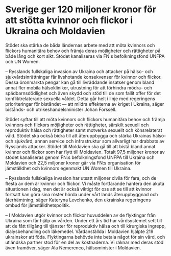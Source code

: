 # Sverige ger 120 miljoner kronor för att stötta kvinnor och flickor i Ukraina och Moldavien

Stödet ska stärka de båda ländernas arbete med att möta kvinnors och flickors humanitära behov och främja deras möjligheter och rättigheter på både lång och kort sikt. Stödet kanaliseras via FN:s befolkningsfond UNFPA och UN Women.

– Rysslands fullskaliga invasion av Ukraina och attacker på hälso- och sjukvårdsinrättningar får livshotande konsekvenser för kvinnor och flickor. Dessa öronmärkta pengar kan gå till livräddande insatser genom bland annat fler mobila hälsokliniker, utrustning för att förhindra mödra- och spädbarnsdödlighet och även skydd och stöd till de som fallit offer för det konfliktrelaterade sexuella våldet. Detta går helt i linje med regeringens prioriteringar för biståndet — att mildra effekterna av kriget i Ukraina, säger bistånds- och utrikeshandelsminister Johan Forssell.

Stödet syftar till att möta kvinnors och flickors humanitära behov och främja kvinnors och flickors möjligheter och rättigheter, särskilt sexuell och reproduktiv hälsa och rättigheter samt motverka sexuellt och könsrelaterat våld. Stödet ska också bidra till att återuppbygga och stärka Ukrainas hälso- och sjukvård, annan service och infrastruktur som allvarligt har drabbats av Rysslands attacker. Stödet till Moldavien ska gå till att bistå bland annat kvinnor och flickor som har flytt till Moldavien. Totalt 97,5 miljoner kronor av stödet kanaliseras genom FN:s befolkningsfond UNFPA till Ukraina och Moldavien och 22,5 miljoner kronor går via FN:s organisation för jämställdhet och kvinnors egenmakt UN Women till Ukraina.

– Rysslands fullskaliga invasion har utsatt miljoner civila för fara, och de flesta av dem är kvinnor och flickor. Vi måste fortfarande hantera den akuta situationen i dag, men det är också viktigt för oss att se till att kvinnor fortsatt kan göra sina röster hörda under vårt lands återuppbyggnad och återhämtning, säger Kateryna Levchenko, den ukrainska regeringens ombud för jämställdhetspolitik.

– I Moldavien utgör kvinnor och flickor huvuddelen av de flyktingar från Ukraina som får hjälp av vården. Under ett års tid har vårdsystemet sett till att de fått tillgång till tjänster för reproduktiv hälsa och till kirurgiska ingrepp, dialysbehandling och läkemedel. Vårdanställda i Moldavien hjälpte 219 ukrainskor att föda. Flyktingarna behövde inte betala något för sin vård, och utländska partner stod för en del av kostnaderna. Vi räknar med deras stöd även framöver, säger Ala Nemerenco, hälsominister i Moldavien.
